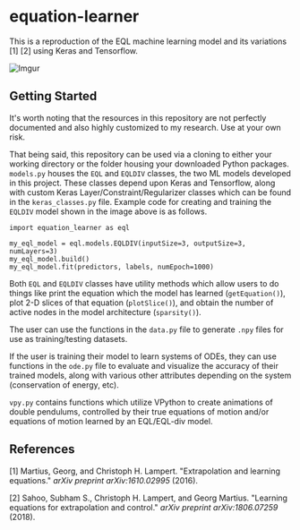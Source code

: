 # equation-learner

This is a reproduction of the EQL machine learning model and its variations [1] [2] using Keras and Tensorflow.

![Imgur](https://i.imgur.com/HZXwfVI.png)

## Getting Started

It's worth noting that the resources in this repository are not perfectly documented and also highly customized to my research. Use at your own risk.

That being said, this repository can be used via a cloning to either your working directory or the folder housing your downloaded Python packages. `models.py` houses the `EQL` and `EQLDIV` classes, the two ML models developed in this project. These classes depend upon Keras and Tensorflow, along with custom Keras Layer/Constraint/Regularizer classes which can be found in the `keras_classes.py` file. Example code for creating and training the `EQLDIV` model shown in the image above is as follows.

```
import equation_learner as eql

my_eql_model = eql.models.EQLDIV(inputSize=3, outputSize=3, numLayers=3)
my_eql_model.build()
my_eql_model.fit(predictors, labels, numEpoch=1000)
```

Both `EQL` and `EQLDIV` classes have utility methods which allow users to do things like print the equation which the model has learned (`getEquation()`), plot 2-D slices of that equation (`plotSlice()`), and obtain the number of active nodes in the model architecture (`sparsity()`).

The user can use the functions in the `data.py` file to generate `.npy` files for use as training/testing datasets.

If the user is training their model to learn systems of ODEs, they can use functions in the `ode.py` file to evaluate and visualize the accuracy of their trained models, along with various other attributes depending on the system (conservation of energy, etc).

`vpy.py` contains functions which utilize VPython to create animations of double pendulums, controlled by their true equations of motion and/or equations of motion learned by an EQL/EQL-div model.

## References

[1] Martius, Georg, and Christoph H. Lampert. "Extrapolation and learning equations." _arXiv preprint arXiv:1610.02995_ (2016).

[2] Sahoo, Subham S., Christoph H. Lampert, and Georg Martius. "Learning equations for extrapolation and control." _arXiv preprint arXiv:1806.07259_ (2018).

